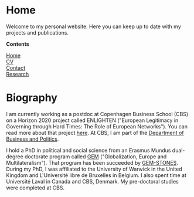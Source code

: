 # Home

Welcome to my personal website. Here you can keep up to date with my projects and publications.

**Contents**

[Home](https://basselhak.github.io/)  
[CV](https://basselhak.github.io/cv)  
[Contact](https://basselhak.github.io/contact)  
[Research](https://basselhak.github.io/research)  

# Biography

I am currently working as a postdoc at Copenhagen Business School (CBS) on a Horizon 2020 project called ENLIGHTEN ("European Legitimacy in Governing through Hard Times: The Role of European Networks"). You can read more about that project [here](http://enlightenproject.eu/). At CBS, I am part of the [Department of Business and Politics](https://www.cbs.dk/en/research/departments-and-centres/department-of-business-and-politics).

I hold a PhD in political and social science from an Erasmus Mundus dual-degree doctorate program called [GEM](http://www.erasmusmundus-gem.eu/) ("Globalization, Europe and Multilateralism"). That program has been succeeded by [GEM-STONES](https://gem-stones.eu/). During my PhD, I was affiliated to the University of Warwick in the United Kingdom and L'Université libre de Bruxelles in Belgium. I also spent time at Université Laval in Canada and CBS, Denmark. My pre-doctoral studies were completed at CBS.
